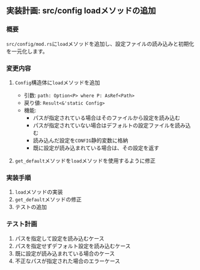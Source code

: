 ## 実装計画: src/config loadメソッドの追加

### 概要
`src/config/mod.rs`に`load`メソッドを追加し、設定ファイルの読み込みと初期化を一元化します。

### 変更内容
1. `Config`構造体に`load`メソッドを追加
   - 引数: `path: Option<P> where P: AsRef<Path>`
   - 戻り値: `Result<&'static Config>`
   - 機能:
     - パスが指定されている場合はそのファイルから設定を読み込む
     - パスが指定されていない場合はデフォルトの設定ファイルを読み込む
     - 読み込んだ設定を`CONFIG`静的変数に格納
     - 既に設定が読み込まれている場合は、その設定を返す

2. `get_default`メソッドを`load`メソッドを使用するように修正

### 実装手順
1. `load`メソッドの実装
2. `get_default`メソッドの修正
3. テストの追加

### テスト計画
1. パスを指定して設定を読み込むケース
2. パスを指定せずデフォルト設定を読み込むケース
3. 既に設定が読み込まれている場合のケース
4. 不正なパスが指定された場合のエラーケース 